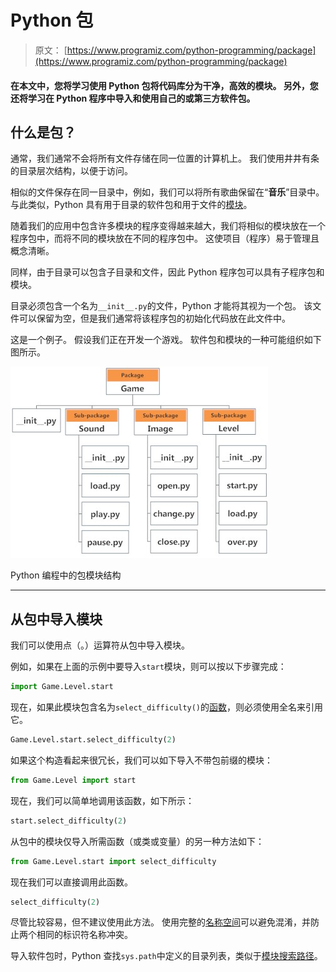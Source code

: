 # Python 包

> 原文： [https://www.programiz.com/python-programming/package](https://www.programiz.com/python-programming/package)

#### 在本文中，您将学习使用 Python 包将代码库分为干净，高效的模块。 另外，您还将学习在 Python 程序中导入和使用自己的或第三方软件包。

## 什么是包？

通常，我们通常不会将所有文件存储在同一位置的计算机上。 我们使用井井有条的目录层次结构，以便于访问。

相似的文件保存在同一目录中，例如，我们可以将所有歌曲保留在“**音乐**”目录中。 与此类似，Python 具有用于目录的软件包和用于文件的[模块](/python-programming/modules)。

随着我们的应用中包含许多模块的程序变得越来越大，我们将相似的模块放在一个程序包中，而将不同的模块放在不同的程序包中。 这使项目（程序）易于管理且概念清晰。

同样，由于目录可以包含子目录和文件，因此 Python 程序包可以具有子程序包和模块。

目录必须包含一个名为`__init__.py`的文件，Python 才能将其视为一个包。 该文件可以保留为空，但是我们通常将该程序包的初始化代码放在此文件中。

这是一个例子。 假设我们正在开发一个游戏。 软件包和模块的一种可能组织如下图所示。

![Package Module Structure in Python Programming](img/642658db561640ab35eca32f7022300e.png "Package Module Structure")

Python 编程中的包模块结构



* * *

## 从包中导入模块

我们可以使用点（。）运算符从包中导入模块。

例如，如果在上面的示例中要导入`start`模块，则可以按以下步骤完成：

```py
import Game.Level.start
```

现在，如果此模块包含名为`select_difficulty()`的[函数](/python-programming/function)，则必须使用全名来引用它。

```py
Game.Level.start.select_difficulty(2)
```

如果这个构造看起来很冗长，我们可以如下导入不带包前缀的模块：

```py
from Game.Level import start
```

现在，我们可以简单地调用该函数，如下所示：

```py
start.select_difficulty(2)
```

从包中的模块仅导入所需函数（或类或变量）的另一种方法如下：

```py
from Game.Level.start import select_difficulty
```

现在我们可以直接调用此函数。

```py
select_difficulty(2)
```

尽管比较容易，但不建议使用此方法。 使用完整的[名称空间](/python-programming/namespace)可以避免混淆，并防止两个相同的标识符名称冲突。

导入软件包时，Python 查找`sys.path`中定义的目录列表，类似于[模块搜索路径](/python-programming/modules#search)。